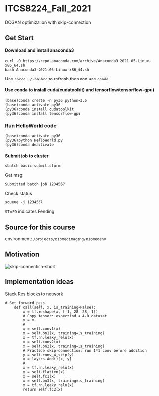 # ITCS8224_Fall_2021
DCGAN optimization with skip-connection

## Get Start
#### Download and install anaconda3
```
curl -O https://repo.anaconda.com/archive/Anaconda3-2021.05-Linux-x86_64.sh
bash Anaconda3-2021.05-Linux-x86_64.sh
```
Use ```sorce ~/.bashrc``` to refresh then can use ```conda```

#### Use conda to install cuda(cudatoolkit) and tensorflow(tensorflow-gpu)
```
(base)conda create -n py36 python=3.6
(base)conda activate py36
(py36)conda install cudatoolkit
(py36)conda install tensorflow-gpu
```

### Run HelloWorld code
```
(base)conda activate py36
(py36)python HelloWorld.py
(py36)conda deactivate
```

#### Submit job to cluster
```
sbatch basic-submit.slurm
```

Get msg:
```
Submitted batch job 1234567
```

Check status
```
squeue -j 1234567
```

```ST```=```PD``` indicates Pending

## Source for this course
environment: ```/projects/biomedimaging/biomedenv```

## Motivation
![skip-connection-short](skip-connection-short.png)

## Implementation ideas
Stack Res blocks to network

```
# Set forward pass.
    def call(self, x, is_training=False):
        x = tf.reshape(x, [-1, 28, 28, 1])
        # Copy tensor: expectind a 4-D dataset
        y = x
        #
        x = self.conv1(x)
        x = self.bn1(x, training=is_training)
        x = tf.nn.leaky_relu(x)
        x = self.conv2(x)
        x = self.bn2(x, training=is_training)
        # Practice skip-connection: run 1*1 conv before addition
        y = self.conv_4_skip(y)
        x = layers.Add()[x, y]
        #
        x = tf.nn.leaky_relu(x)
        x = self.flatten(x)
        x = self.fc1(x)
        x = self.bn3(x, training=is_training)
        x = tf.nn.leaky_relu(x)
        return self.fc2(x)
```